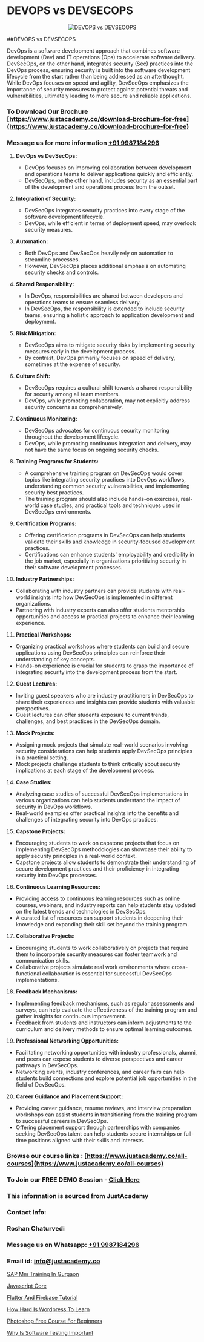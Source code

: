 # DEVOPS vs DEVSECOPS

<p align="center">
  <a href="https://justacademy.co/course-detail/devops-training">
    <img src="https://justacademy.co/storage2/course_image/1710765394_course_image.webp" alt="DEVOPS vs DEVSECOPS">
  </a>
</p>
##DEVOPS vs DEVSECOPS

DevOps is a software development approach that combines software development (Dev) and IT operations (Ops) to accelerate software delivery. DevSecOps, on the other hand, integrates security (Sec) practices into the DevOps process, ensuring security is built into the software development lifecycle from the start rather than being addressed as an afterthought. While DevOps focuses on speed and agility, DevSecOps emphasizes the importance of security measures to protect against potential threats and vulnerabilities, ultimately leading to more secure and reliable applications.
### To Download Our Brochure [https://www.justacademy.co/download-brochure-for-free](https://www.justacademy.co/download-brochure-for-free)
### Message us for more information [+91 9987184296](https://api.whatsapp.com/send?phone=919987184296)
1) **DevOps vs DevSecOps:**
   - DevOps focuses on improving collaboration between development and operations teams to deliver applications quickly and efficiently.
   - DevSecOps, on the other hand, includes security as an essential part of the development and operations process from the outset.

2) **Integration of Security:**
   - DevSecOps integrates security practices into every stage of the software development lifecycle.
   - DevOps, while efficient in terms of deployment speed, may overlook security measures.

3) **Automation:**
   - Both DevOps and DevSecOps heavily rely on automation to streamline processes.
   - However, DevSecOps places additional emphasis on automating security checks and controls.

4) **Shared Responsibility:**
   - In DevOps, responsibilities are shared between developers and operations teams to ensure seamless delivery.
   - In DevSecOps, the responsibility is extended to include security teams, ensuring a holistic approach to application development and deployment.

5) **Risk Mitigation:**
   - DevSecOps aims to mitigate security risks by implementing security measures early in the development process.
   - By contrast, DevOps primarily focuses on speed of delivery, sometimes at the expense of security.

6) **Culture Shift:**
   - DevSecOps requires a cultural shift towards a shared responsibility for security among all team members.
   - DevOps, while promoting collaboration, may not explicitly address security concerns as comprehensively.

7) **Continuous Monitoring:**
   - DevSecOps advocates for continuous security monitoring throughout the development lifecycle.
   - DevOps, while promoting continuous integration and delivery, may not have the same focus on ongoing security checks.

8) **Training Programs for Students:**
   - A comprehensive training program on DevSecOps would cover topics like integrating security practices into DevOps workflows, understanding common security vulnerabilities, and implementing security best practices.
   - The training program should also include hands-on exercises, real-world case studies, and practical tools and techniques used in DevSecOps environments.

9) **Certification Programs:**
   - Offering certification programs in DevSecOps can help students validate their skills and knowledge in security-focused development practices.
   - Certifications can enhance students' employability and credibility in the job market, especially in organizations prioritizing security in their software development processes.

10) **Industry Partnerships:**
   - Collaborating with industry partners can provide students with real-world insights into how DevSecOps is implemented in different organizations.
   - Partnering with industry experts can also offer students mentorship opportunities and access to practical projects to enhance their learning experience.

11) **Practical Workshops:**
   - Organizing practical workshops where students can build and secure applications using DevSecOps principles can reinforce their understanding of key concepts.
   - Hands-on experience is crucial for students to grasp the importance of integrating security into the development process from the start.

12) **Guest Lectures:**
   - Inviting guest speakers who are industry practitioners in DevSecOps to share their experiences and insights can provide students with valuable perspectives.
   - Guest lectures can offer students exposure to current trends, challenges, and best practices in the DevSecOps domain.

13) **Mock Projects:**
   - Assigning mock projects that simulate real-world scenarios involving security considerations can help students apply DevSecOps principles in a practical setting.
   - Mock projects challenge students to think critically about security implications at each stage of the development process.

14) **Case Studies:**
   - Analyzing case studies of successful DevSecOps implementations in various organizations can help students understand the impact of security in DevOps workflows.
   - Real-world examples offer practical insights into the benefits and challenges of integrating security into DevOps practices.

15) **Capstone Projects:**
   - Encouraging students to work on capstone projects that focus on implementing DevSecOps methodologies can showcase their ability to apply security principles in a real-world context.
   - Capstone projects allow students to demonstrate their understanding of secure development practices and their proficiency in integrating security into DevOps processes.

16) **Continuous Learning Resources:**
   - Providing access to continuous learning resources such as online courses, webinars, and industry reports can help students stay updated on the latest trends and technologies in DevSecOps.
   - A curated list of resources can support students in deepening their knowledge and expanding their skill set beyond the training program.

17) **Collaborative Projects:**
   - Encouraging students to work collaboratively on projects that require them to incorporate security measures can foster teamwork and communication skills.
   - Collaborative projects simulate real work environments where cross-functional collaboration is essential for successful DevSecOps implementations.

18) **Feedback Mechanisms:**
   - Implementing feedback mechanisms, such as regular assessments and surveys, can help evaluate the effectiveness of the training program and gather insights for continuous improvement.
   - Feedback from students and instructors can inform adjustments to the curriculum and delivery methods to ensure optimal learning outcomes.

19) **Professional Networking Opportunities:**
   - Facilitating networking opportunities with industry professionals, alumni, and peers can expose students to diverse perspectives and career pathways in DevSecOps.
   - Networking events, industry conferences, and career fairs can help students build connections and explore potential job opportunities in the field of DevSecOps.

20) **Career Guidance and Placement Support:**
   - Providing career guidance, resume reviews, and interview preparation workshops can assist students in transitioning from the training program to successful careers in DevSecOps.
   - Offering placement support through partnerships with companies seeking DevSecOps talent can help students secure internships or full-time positions aligned with their skills and interests.

### Browse our course links : [https://www.justacademy.co/all-courses](https://www.justacademy.co/all-courses) 
### To Join our FREE DEMO Session - [Click Here](https://www.justacademy.co/register-for-course-demo)


### This information is sourced from JustAcademy
### Contact Info:
### Roshan Chaturvedi
### Message us on Whatsapp: [+91 9987184296](https://api.whatsapp.com/send?phone=919987184296)
### Email id: [info@justacademy.co](mailto:info@justacademy.co)
                
[SAP Mm Training In Gurgaon](https://www.linkedin.com/pulse/sap-mm-training-gurgaon-justacademy-bay-area-otpjf/)

[Javascript Core](https://www.linkedin.com/pulse/javascript-core-justacademy-hyderabad-mlg2c?trackingId=RugRrxVBnY2rb0ye2crqUw%3D%3D&lipi=urn%3Ali%3Apage%3Ad_flagship3_company_admin%3BepomL552S36dZH34vwpA2w%3D%3D)

[Flutter And Firebase Tutorial](https://medium.com/@justacademytraining/flutter-and-firebase-tutorial-7fe6c6fb6fee)

[How Hard Is Wordpress To Learn](https://medium.com/@abhidnya.1068/how-hard-is-wordpress-to-learn-00c5438014bd)

[Photoshop Free Course For Beginners](https://justacademyin.github.io/justacademy/photoshop-free-course-for-beginners)

[Why Is Software Testing Important](https://justacademyin.github.io/justacademy/why-is-software-testing-important)


